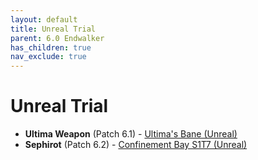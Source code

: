 ```yaml
---
layout: default
title: Unreal Trial
parent: 6.0 Endwalker
has_children: true
nav_exclude: true
---
```


# Unreal Trial

- **Ultima Weapon** (Patch 6.1) - [Ultima's Bane (Unreal)](ultima_weapon)
- **Sephirot** (Patch 6.2) - [Confinement Bay S1T7 (Unreal)](sephirot)
